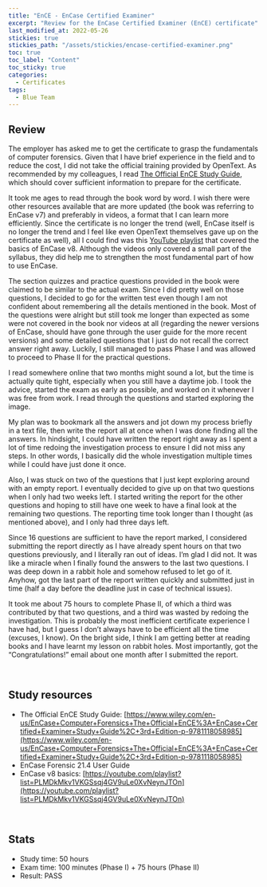 ```yaml
---
title: "EnCE - EnCase Certified Examiner"
excerpt: "Review for the EnCase Certified Examiner (EnCE) certificate"
last_modified_at: 2022-05-26
stickies: true
stickies_path: "/assets/stickies/encase-certified-examiner.png"
toc: true
toc_label: "Content"
toc_sticky: true
categories:
  - Certificates
tags:
  - Blue Team
---
```


## Review
The employer has asked me to get the certificate to grasp the fundamentals of computer forensics. Given that I have brief experience in the field and to reduce the cost, I did not take the official training provided by OpenText. As recommended by my colleagues, I read [The Official EnCE Study Guide](https://www.wiley.com/en-us/EnCase+Computer+Forensics+The+Official+EnCE%3A+EnCase+Certified+Examiner+Study+Guide%2C+3rd+Edition-p-9781118058985), which should cover sufficient information to prepare for the certificate.

It took me ages to read through the book word by word. I wish there were other resources available that are more updated (the book was referring to EnCase v7) and preferably in videos, a format that I can learn more efficiently. Since the certificate is no longer the trend (well, EnCase itself is no longer the trend and I feel like even OpenText themselves gave up on the certificate as well), all I could find was this [YouTube playlist](https://youtube.com/playlist?list=PLMDkMkv1VKGSsqj4GV9uLe0XvNeynJTOn) that covered the basics of EnCase v8. Although the videos only covered a small part of the syllabus, they did help me to strengthen the most fundamental part of how to use EnCase.

The section quizzes and practice questions provided in the book were claimed to be similar to the actual exam. Since I did pretty well on those questions, I decided to go for the written test even though I am not confident about remembering all the details mentioned in the book. Most of the questions were alright but still took me longer than expected as some were not covered in the book nor videos at all (regarding the newer versions of EnCase, should have gone through the user guide for the more recent versions) and some detailed questions that I just do not recall the correct answer right away. Luckily, I still managed to pass Phase I and was allowed to proceed to Phase II for the practical questions.

I read somewhere online that two months might sound a lot, but the time is actually quite tight, especially when you still have a daytime job. I took the advice, started the exam as early as possible, and worked on it whenever I was free from work. I read through the questions and started exploring the image.

My plan was to bookmark all the answers and jot down my process briefly in a text file, then write the report all at once when I was done finding all the answers. In hindsight, I could have written the report right away as I spent a lot of time redoing the investigation process to ensure I did not miss any steps. In other words, I basically did the whole investigation multiple times while I could have just done it once.

Also, I was stuck on two of the questions that I just kept exploring around with an empty report. I eventually decided to give up on that two questions when I only had two weeks left. I started writing the report for the other questions and hoping to still have one week to have a final look at the remaining two questions. The reporting time took longer than I thought (as mentioned above), and I only had three days left.

Since 16 questions are sufficient to have the report marked, I considered submitting the report directly as I have already spent hours on that two questions previously, and I literally ran out of ideas. I’m glad I did not. It was like a miracle when I finally found the answers to the last two questions. I was deep down in a rabbit hole and somehow refused to let go of it. Anyhow, got the last part of the report written quickly and submitted just in time (half a day before the deadline just in case of technical issues).

It took me about 75 hours to complete Phase II, of which a third was contributed by that two questions, and a third was wasted by redoing the investigation. This is probably the most inefficient certificate experience I have had, but I guess I don’t always have to be efficient all the time (excuses, I know). On the bright side, I think I am getting better at reading books and I have learnt my lesson on rabbit holes. Most importantly, got the “Congratulations!” email about one month after I submitted the report.

<br>

## Study resources
- The Official EnCE Study Guide: [https://www.wiley.com/en-us/EnCase+Computer+Forensics+The+Official+EnCE%3A+EnCase+Certified+Examiner+Study+Guide%2C+3rd+Edition-p-9781118058985](https://www.wiley.com/en-us/EnCase+Computer+Forensics+The+Official+EnCE%3A+EnCase+Certified+Examiner+Study+Guide%2C+3rd+Edition-p-9781118058985)
- EnCase Forensic 21.4 User Guide
- EnCase v8 basics: [https://youtube.com/playlist?list=PLMDkMkv1VKGSsqj4GV9uLe0XvNeynJTOn](https://youtube.com/playlist?list=PLMDkMkv1VKGSsqj4GV9uLe0XvNeynJTOn)

<br>

## Stats
- Study time: 50 hours
- Exam time: 100 minutes (Phase I) + 75 hours (Phase II)
- Result:  PASS

<br>